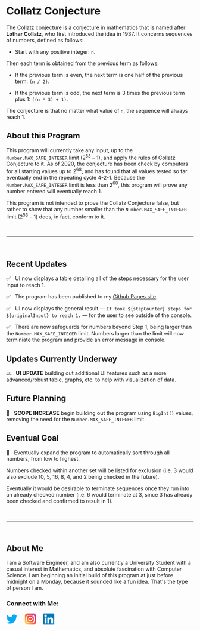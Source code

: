 # **Collatz Conjecture**

The Collatz conjecture is a conjecture in mathematics that is named after **Lothar Collatz**, who first introduced the idea in 1937. It concerns sequences of numbers, defined as follows: 

- Start with any positive integer: `n`. 

Then each term is obtained from the previous term as follows: 

- If the previous term is even, the next term is one half of the previous term: `(n / 2)`.

- If the previous term is odd, the next term is 3 times the previous term plus 1: `((n * 3) + 1)`.

The conjecture is that no matter what value of `n`, the sequence will always reach 1.

## **About this Program** 

This program will currently take any input, up to the `Number.MAX_SAFE_INTEGER` limit (2<sup>53</sup> – 1), and apply the rules of Collatz Conjecture to it. As of 2020, the conjecture has been check by computers for all starting values up to 2<sup>68</sup>, and has found that all values tested so far eventually end in the repeating cycle 4-2-1. Because the `Number.MAX_SAFE_INTEGER` limit is less than 2<sup>68</sup>, this program will prove any number entered will eventually reach 1.

This program is not intended to prove the Collatz Conjecture false, but rather to show that any number smaller than the `Number.MAX_SAFE_INTEGER` limit (2<sup>53</sup> – 1) does, in fact, conform to it.

<br />

---

<br />

## **Recent Updates**

:white_check_mark: &nbsp; UI now displays a table detailing all of the steps necessary for the user input to reach 1.

:white_check_mark: &nbsp; The program has been published to my [Github Pages site](https://thejessicafelts.github.io/collatz-conjecture).

:white_check_mark: &nbsp; UI now displays the general result &mdash; `It took ${stepCounter} steps for ${originalInput} to reach 1.` &mdash; for the user to see outside of the console.

:white_check_mark: &nbsp; There are now safeguards for numbers beyond Step 1, being larger than the `Number.MAX_SAFE_INTEGER` limit. Numbers larger than the limit will now terminiate the program and provide an error message in console.

## **Updates Currently Underway**

:soon: &nbsp; **UI UPDATE** building out additional UI features such as a more advanced/robust table, graphs, etc. to help with visualization of data.

## **Future Planning**

:rocket: &nbsp; **SCOPE INCREASE** begin building out the program using `BigInt()` values, removing the need for the `Number.MAX_SAFE_INTEGER` limit.

## **Eventual Goal**

:crystal_ball: &nbsp; Eventually expand the program to automatically sort through all numbers, from low to highest. 

Numbers checked within another set will be listed for exclusion (i.e. 3 would also exclude 10, 5, 16, 8, 4, and 2 being checked in the future).

Eventually it would be desirable to terminate sequences once they run into an already checked number (i.e. 6 would terminate at 3, since 3 has already been checked and confirmed to result in 1). 

<br />

---

<br />

## **About Me**

I am a Software Engineer, and am also currently a University Student with a casual interest in Mathematics, and absolute fascination with Computer Science. I am beginning an initial build of this program at just before midnight on a Monday, because it sounded like a fun idea. That's the type of person I am.

### **Connect with Me:**

[![Twitter @thejessicafelts](https://raw.githubusercontent.com/thejessicafelts/thejessicafelts/master/icon-twitter.png)](https://www.twitter.com/thejessicafelts) &nbsp; &nbsp; [![Instagram @thejessicafelts](https://raw.githubusercontent.com/thejessicafelts/thejessicafelts/master/icon-instagram.png)](https://www.instagram.com/thejessicafelts) &nbsp; &nbsp; [![LinkedIn @thejessicafelts](https://raw.githubusercontent.com/thejessicafelts/thejessicafelts/master/icon-linkedin.png)](https://www.linkedin.com/in/thejessicafelts)
